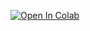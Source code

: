 [![Open In Colab](https://colab.research.google.com/assets/colab-badge.svg)](https://colab.research.google.com/github/davidbetancur8/Biomedica/ds_2021/)
